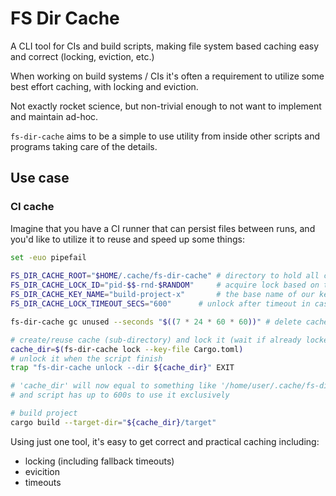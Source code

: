 # FS Dir Cache

A CLI tool for CIs and build scripts, making file system based
caching easy and correct (locking, eviction, etc.)

When working on build systems / CIs it's often a requirement to
utilize some best effort caching, with locking and eviction.

Not exactly rocket science, but non-trivial enough to not want
to implement and maintain ad-hoc.

`fs-dir-cache` aims to be a simple to use utility from inside
other scripts and programs taking care of the details.

## Use case

### CI cache

Imagine that you have a CI runner that can persist files between runs,
and you'd like to utilize it to reuse and speed up some things:


```bash
set -euo pipefail
 
FS_DIR_CACHE_ROOT="$HOME/.cache/fs-dir-cache" # directory to hold all cache (sub)directories
FS_DIR_CACHE_LOCK_ID="pid-$$-rnd-$RANDOM"     # acquire lock based on the current pid and something random (just in case pid gets reused)
FS_DIR_CACHE_KEY_NAME="build-project-x"       # the base name of our key
FS_DIR_CACHE_LOCK_TIMEOUT_SECS="600"      # unlock after timeout in case our job fails misereably

fs-dir-cache gc unused --seconds "$((7 * 24 * 60 * 60))" # delete caches not used in more than a week

# create/reuse cache (sub-directory) and lock it (wait if already locked)
cache_dir=$(fs-dir-cache lock --key-file Cargo.toml)
# unlock it when the script finish
trap "fs-dir-cache unlock --dir ${cache_dir}" EXIT

# 'cache_dir' will now equal to something like '/home/user/.cache/fs-dir-cache/build-project-x-8jg9hsadjfkaj9jkfljdfsd'
# and script has up to 600s to use it exclusively

# build project
cargo build --target-dir="${cache_dir}/target"
```

Using just one tool, it's easy to get correct and practical caching including:

* locking (including fallback timeouts)
* evicition
* timeouts
